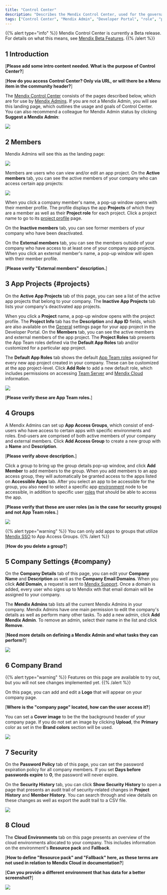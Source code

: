 ```yaml
---
title: "Control Center"
description: "Describes the Mendix Control Center, used for the governance of apps and company members, for example."
tags: ["Control Center", "Mendix Admin", "Developer Portal", "role", "permissions"]
---
```


{{% alert type="info" %}}
Mendix Control Center is currently a Beta release. For details on what this means, see [Mendix Beta Features](
/releasenotes/beta-features/).
{{% /alert %}}

## 1 Introduction

[**Please add some intro content needed. What is the purpose of Control Center?**]

[**How do you access Control Center? Only via URL, or will there be a Menu item in the community header?**]

The [Mendix Control Center](https://controlcenter.mendix.com/) consists of the pages described below, which are for use by [Mendix Admins](#company). If you are not a Mendix Admin, you will see this landing page, which outlines the usage and goals of Control Center. You can also recommend a colleague for Mendix Admin status by clicking **Suggest a Mendix Admin**:

![](attachments/non-admin.png)

## 2 Members

Mendix Admins will see this as the landing page:

![](attachments/admin.png)

Members are users who can view and/or edit an app project. On the **Active members** tab, you can see the active members of your company who can access certain app projects: 

![](attachments/members.jpg)

When you click a company member's name, a pop-up window opens with their member profile. The profile displays the app **Projects** of which they are a member as well as their **Project role** for each project. Click a project name to go to its [project profile](#projects) page.

On the **Inactive members** tab, you can see former members of your company who have been deactivated.

On the **External members** tab, you can see the members outside of your company who have access to at least one of your company app projects. When you click an external member's name, a pop-up window will open with their member profile.

[**Please verify "External members" description.**]

## 3 App Projects {#projects}

On the **Active App Projects** tab of this page, you can see a list of the active app projects that belong to your company. The **Inactive App Projects** tab lists your company's deactivated app projects.

When you click a **Project** name, a pop-up window opens with the project profile. The **Project Info** tab has the **Description** and **App ID** fields, which are also available on the [General](/developerportal/settings/general-settings) settings page for your app project in the Developer Portal. On the **Members** tab, you can see the active members and external members of the app project. The **Project Roles** tab presents the App Team roles defined via the **Default App Roles** tab and/or customized for a particular app project.

The **Default App Roles** tab shows the default  [App Team roles](/developerportal/company-app-roles/manage-roles#edit-app-team-roles) assigned for every new app project created in your company. These can be customized at the app project-level. Click **Add Role** to add a new default role, which includes permissions on accessing [Team Server](/developerportal/develop/team-server) and [Mendix Cloud](/developerportal/deploy/mendix-cloud-deploy) information.

![](attachments/roles.jpg)

[**Please verify these are App Team roles.**]

## 4 Groups

A Mendix Admins can set up **App Access Groups**, which consist of end-users who have access to certain apps with specific environments and roles. End-users are comprised of both active members of your company and external members. Click **Add Access Group** to create a new group with a **Name** and **Description**.

[**Please verify above description.**]

Click a group to bring up the group details pop-up window, and click **Add Member** to add members to the group. When you add members to an app access group, they will automatically be granted access to the apps listed on **Accessible Apps** tab. After you select an app to be accessible for the group, you also need to select a specific app [environment](/developerportal/deploy/environments) node to be accessible, in addition to specific user [roles](/refguide/project-security#user-roles) that should be able to access the app.

[**Please verify that these are user roles (as is the case for security groups) and not App Team roles.**]

![](attachments/access-group.jpg)

{{% alert type="warning" %}}
You can only add apps to groups that utilize [Mendix SSO](https://docs.mendix.com/appstore/modules/mendix-sso#1-introduction) to App Access Groups.
{{% /alert %}}

[**How do you delete a group?**]

## 5 Company Settings {#company}

On the **Company Details** tab of this page, you can edit your **Company Name** and **Description** as well as the **Company Email Domains**.  When you click **Add Domain**, a request is sent to [Mendix Support](/developerportal/support/). Once a domain is added, every user who signs up to Mendix wth that email domain will be assigned to your company.

The **Mendix Admins** tab lists all the current Mendix Admins in your company. Mendix Admins have one main permission to edit the company's details as well as perform many other tasks. To add a new admin, click **Add Mendix Admin**. To remove an admin, select their name in the list and click **Remove**.

[**Need more details on defining a Mendix Admin and what tasks they can perform?**]

![](attachments/admin.jpg)

## 6 Company Brand

{{% alert type="warning" %}}
Features on this page are available to try out, but you will not see changes implemented yet.
{{% /alert %}}

On this page, you can add and edit a **Logo** that will appear on your company page.

[**Where is the "company page" located, how can the user access it?**]

You can set a **Cover image** to be the the background header of your company page. If you do not set an image by clicking **Upload**, the **Primary** color as set in the **Brand colors** section will be used.

![](attachments/brand.jpg)

## 7 Security

On the **Password Policy** tab of this page, you can set the password expiration policy for all company members. If you set **Days before passwords expire** to **0**, the password will never expire.

On the **Security History** tab, you can click **Show Security History** to open a page that presents an audit trail of security-related changes in **Project History** and **Member History**. You can search through and view details on these changes as well as export the audit trail to a CSV file.

![](attachments/security.jpg)

## 8 Cloud

The **Cloud Environments** tab on this page presents an overview of the cloud environments allocated to your company. This includes information on the environment's **Resource pack** and **Fallback**.

[**How to define "Resource pack" and "Fallback" here, as these terms are not used in relation to Mendix Cloud in documentation?**]

[**Can you provide a different environment that has data for a better screenshot?**]

![](attachments/cloud.jpg)
